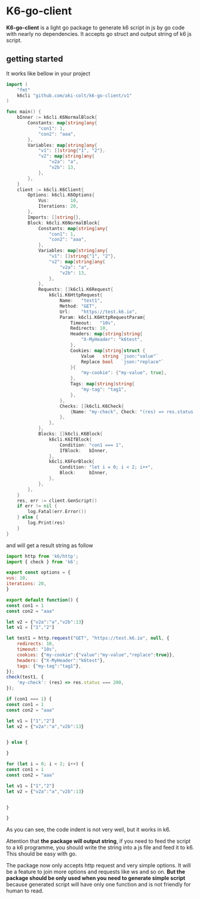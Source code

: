 # K6-go-client

**K6-go-client** is a light go package to generate k6 script in js by go code with nearly no dependencies. It accepts go struct and output string of k6 js script.

## getting started
It works like bellow in your project
```go
import (
	"fmt"
	k6cli "github.com/aki-colt/k6-go-client/v1"
)

func main() {
    bInner := k6cli.K6NormalBlock{
		Constants: map[string]any{
			"con1": 1,
			"con2": "aaa",
		},
		Variables: map[string]any{
			"v1": []string{"1", "2"},
			"v2": map[string]any{
				"v2a": "a",
				"v2b": 13,
			},
		},
	}
	client := k6cli.K6Client{
		Options: k6cli.K6Options{
			Vus:        10,
			Iterations: 20,
		},
		Imports: []string{},
		Block: k6cli.K6NormalBlock{
			Constants: map[string]any{
				"con1": 1,
				"con2": "aaa",
			},
			Variables: map[string]any{
				"v1": []string{"1", "2"},
				"v2": map[string]any{
					"v2a": "a",
					"v2b": 13,
				},
			},
			Requests: []k6cli.K6Request{
				k6cli.K6HttpRequest{
					Name:   "test1",
					Method: "GET",
					Url:    "https://test.k6.io",
					Param: k6cli.K6HttpRequestParam{
						Timeout:   "10s",
						Redirects: 10,
						Headers: map[string]string{
							"X-MyHeader": "k6test",
						},
						Cookies: map[string]struct {
							Value   string `json:"value"`
							Replace bool   `json:"replace"`
						}{
							"my-cookie": {"my-value", true},
						},
						Tags: map[string]string{
							"my-tag": "tag1",
						},
					},
					Checks: []k6cli.K6Check{
						{Name: "my-check", Check: "(res) => res.status === 200"},
					},
				},
			},
			Blocks: []k6cli.K6Block{
				k6cli.K6IfBlock{
					Condition: "con1 === 1",
					IfBlock:   bInner,
				},
				k6cli.K6ForBlock{
					Condition: "let i = 0; i < 2; i++",
					Block:     bInner,
				},
			},
		},
	}
	res, err := client.GenScript()
	if err != nil {
		log.Fatal(err.Error())
	} else {
		log.Print(res)
	}
}
```
and will get a result string as follow
```js
import http from 'k6/http';
import { check } from 'k6';

export const options = {
vus: 10,
iterations: 20,
}

export default function() {
const con1 = 1
const con2 = "aaa"

let v2 = {"v2a":"a","v2b":13}
let v1 = ["1","2"]

let test1 = http.request("GET", "https://test.k6.io", null, {
	redirects: 10,
	timeout: "10s",
	cookies: {"my-cookie":{"value":"my-value","replace":true}},
	headers: {"X-MyHeader":"k6test"},
	tags: {"my-tag":"tag1"},
});
check(test1, {
	'my-check': (res) => res.status === 200,
});

if (con1 === 1) {
const con1 = 1
const con2 = "aaa"

let v1 = ["1","2"]
let v2 = {"v2a":"a","v2b":13}


} else {

}

for (let i = 0; i < 2; i++) {
const con1 = 1
const con2 = "aaa"

let v1 = ["1","2"]
let v2 = {"v2a":"a","v2b":13}


}

}
```

As you can see, the code indent is not very well, but it works in k6. 

Attention that **the package will output string**, if you need to feed the script to a k6 programme, you should write the string into a js file and feed it to k6. This should be easy with go.

The package now only accepts http request and very simple options. It will be a feature to join more options and requests like ws and so on. **But the package should be only used when you need to generate simple script** because generated script will have only one function and is not friendly for human to read.